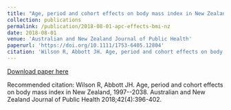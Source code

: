 ```yaml
---
title: "Age, period and cohort effects on body mass index in New Zealand, 1997--2038"
collection: publications
permalink: /publication/2018-08-01-apc-effects-bmi-nz
date: 2018-08-01
venue: 'Australian and New Zealand Journal of Public Health'
paperurl: 'https://doi.org/10.1111/1753-6405.12804'
citation: 'Wilson R, Abbott JH. Age, period and cohort effects on body mass index in New Zealand, 1997--2038. Australian and New Zealand Journal of Public Health 2018;42(4):396-402.'
---
```


<a href='https://doi.org/10.1111/1753-6405.12804'>Download paper here</a>

Recommended citation: Wilson R, Abbott JH. Age, period and cohort effects on body mass index in New Zealand, 1997--2038. Australian and New Zealand Journal of Public Health 2018;42(4):396-402.